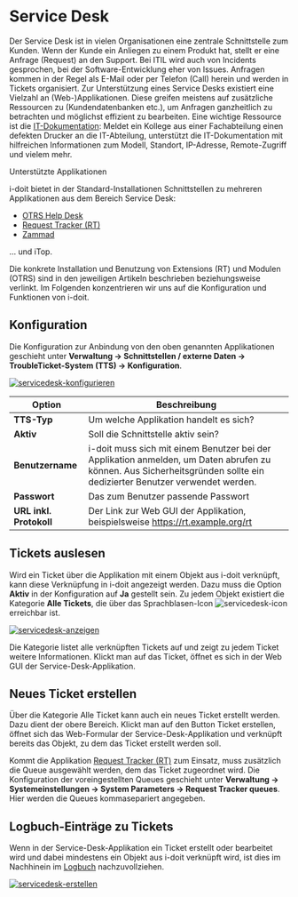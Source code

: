 # Service Desk

Der Service Desk ist in vielen Organisationen eine zentrale Schnittstelle zum Kunden. Wenn der Kunde ein Anliegen zu einem Produkt hat, stellt er eine Anfrage (Request) an den Support. Bei ITIL wird auch von Incidents gesprochen, bei der Software-Entwicklung eher von Issues. Anfragen kommen in der Regel als E-Mail oder per Telefon (Call) herein und werden in Tickets organisiert. Zur Unterstützung eines Service Desks existiert eine Vielzahl an (Web-)Applikationen. Diese greifen meistens auf zusätzliche Ressourcen zu (Kundendatenbanken etc.), um Anfragen ganzheitlich zu betrachten und möglichst effizient zu bearbeiten. Eine wichtige Ressource ist die [IT-Dokumentation](../../glossar.md): Meldet ein Kollege aus einer Fachabteilung einen defekten Drucker an die IT-Abteilung, unterstützt die IT-Dokumentation mit hilfreichen Informationen zum Modell, Standort, IP-Adresse, Remote-Zugriff und vielem mehr.

Unterstützte Applikationen

i-doit bietet in der Standard-Installationen Schnittstellen zu mehreren Applikationen aus dem Bereich Service Desk:

*   [OTRS Help Desk](../service-desk/otrs-help-desk.md)
*   [Request Tracker (RT)](../service-desk/request-tracker.md)
*   [Zammad](../service-desk/zammad.md)

… und iTop.

Die konkrete Installation und Benutzung von Extensions (RT) und Modulen (OTRS) sind in den jeweiligen Artikeln beschrieben beziehungsweise verlinkt. Im Folgenden konzentrieren wir uns auf die Konfiguration und Funktionen von i-doit.

Konfiguration
-------------

Die Konfiguration zur Anbindung von den oben genannten Applikationen geschieht unter **Verwaltung → Schnittstellen / externe Daten → TroubleTicket-System (TTS) → Konfiguration**.

[![servicedesk-konfigurieren](../../assets/images/de/automatisierung-und-integration/service-desk/1-sd.png)](../../assets/images/de/automatisierung-und-integration/service-desk/1-sd.png)

| Option | Beschreibung |
| --- | --- |
| **TTS-Typ** | Um welche Applikation handelt es sich? |
| **Aktiv** | Soll die Schnittstelle aktiv sein? |
| **Benutzername** | i-doit muss sich mit einem Benutzer bei der Applikation anmelden, um Daten abrufen zu können. Aus Sicherheitsgründen sollte ein dedizierter Benutzer verwendet werden. |
| **Passwort** | Das zum Benutzer passende Passwort |
| **URL inkl. Protokoll** | Der Link zur Web GUI der Applikation, beispielsweise https://rt.example.org/rt |

Tickets auslesen
----------------

Wird ein Ticket über die Applikation mit einem Objekt aus i-doit verknüpft, kann diese Verknüpfung in i-doit angezeigt werden. Dazu muss die Option **Aktiv** in der Konfiguration auf **Ja** gestellt sein. Zu jedem Objekt existiert die Kategorie **Alle Tickets**, die über das Sprachblasen-Icon ![servicedesk-icon](../../assets/images/de/automatisierung-und-integration/service-desk/2-sd.png) erreichbar ist.

[![servicedesk-anzeigen](../../assets/images/de/automatisierung-und-integration/service-desk/3-sd.png)](../../assets/images/de/automatisierung-und-integration/service-desk/3-sd.png)

Die Kategorie listet alle verknüpften Tickets auf und zeigt zu jedem Ticket weitere Informationen. Klickt man auf das Ticket, öffnet es sich in der Web GUI der Service-Desk-Applikation.

Neues Ticket erstellen
----------------------

Über die Kategorie Alle Ticket kann auch ein neues Ticket erstellt werden. Dazu dient der obere Bereich. Klickt man auf den Button Ticket erstellen, öffnet sich das Web-Formular der Service-Desk-Applikation und verknüpft bereits das Objekt, zu dem das Ticket erstellt werden soll.

Kommt die Applikation [Request Tracker (RT)](../service-desk/request-tracker.md) zum Einsatz, muss zusätzlich die Queue ausgewählt werden, dem das Ticket zugeordnet wird. Die Konfiguration der voreingestellten Queues geschieht unter **Verwaltung → Systemeinstellungen → System Parameters → Request Tracker queues**. Hier werden die Queues kommasepariert angegeben.

Logbuch-Einträge zu Tickets
---------------------------

Wenn in der Service-Desk-Applikation ein Ticket erstellt oder bearbeitet wird und dabei mindestens ein Objekt aus i-doit verknüpft wird, ist dies im Nachhinein im [Logbuch](../../grundlagen/logbuch.md) nachzuvollziehen.

[![servicedesk-erstellen](../../assets/images/de/automatisierung-und-integration/service-desk/4-sd.png)](../../assets/images/de/automatisierung-und-integration/service-desk/4-sd.png)